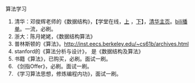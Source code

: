 算法学习



1. 清华：邓俊辉老师的《数据结构》，【学堂在线，[上](http://www.xuetangx.com/courses/course-v1:TsinghuaX+30240184+sp/about) ，[下](http://www.xuetangx.com/courses/course-v1:TsinghuaX+30240184_2X+sp/about)】，[清华主页](https://dsa.cs.tsinghua.edu.cn/~deng/ds/dsacpp/)。[bili播单](https://www.bilibili.com/video/av22774520/)。一流，必刷。
2. 浙大：陈月姥姥，《数据结构算法》
3. 普林斯顿的《算法》。http://inst.eecs.berkeley.edu/~cs61b/archives.html
4. stanford的《算法分析与设计》， 是《数据结构及算法》
5. 书籍《算法》，已购买，必刷。面试一刷。
6. 《剑指Offer》，必刷。面试一刷。
7. 《学习算法思想，修炼编程内功》，面试一刷。


